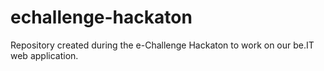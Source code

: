 # echallenge-hackaton
Repository created during the e-Challenge Hackaton to work on our be.IT web application.

